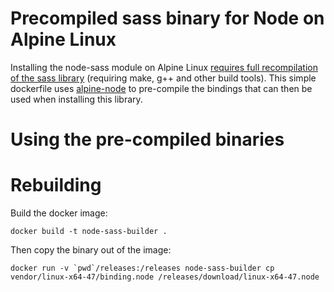 # Precompiled sass binary for Node on Alpine Linux

Installing the node-sass module on Alpine Linux [requires full recompilation of the sass library](https://github.com/sass/node-sass/search?q=alpine&type=Issues) (requiring make, g++ and other build tools). This simple dockerfile uses [alpine-node](https://github.com/mhart/alpine-node) to pre-compile the bindings that can then be used when installing this library.

# Using the pre-compiled binaries


# Rebuilding 

Build the docker image:

```
docker build -t node-sass-builder .
```

Then copy the binary out of the image:

```
docker run -v `pwd`/releases:/releases node-sass-builder cp vendor/linux-x64-47/binding.node /releases/download/linux-x64-47.node
```

